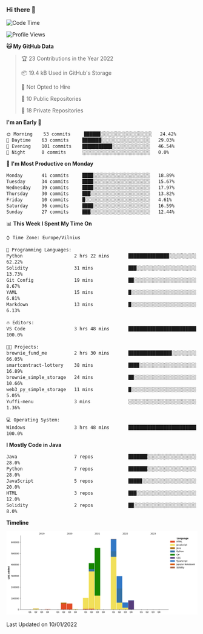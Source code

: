 ### Hi there 👋

<!--START_SECTION:waka-->
![Code Time](http://img.shields.io/badge/Code%20Time-528%20hrs%2035%20mins-blue)

![Profile Views](http://img.shields.io/badge/Profile%20Views-0-blue)

**🐱 My GitHub Data** 

> 🏆 23 Contributions in the Year 2022
 > 
> 📦 19.4 kB Used in GitHub's Storage 
 > 
> 🚫 Not Opted to Hire
 > 
> 📜 10 Public Repositories 
 > 
> 🔑 18 Private Repositories  
 > 
**I'm an Early 🐤** 

```text
🌞 Morning    53 commits     ██████░░░░░░░░░░░░░░░░░░░   24.42% 
🌆 Daytime    63 commits     ███████░░░░░░░░░░░░░░░░░░   29.03% 
🌃 Evening    101 commits    ███████████░░░░░░░░░░░░░░   46.54% 
🌙 Night      0 commits      ░░░░░░░░░░░░░░░░░░░░░░░░░   0.0%

```
📅 **I'm Most Productive on Monday** 

```text
Monday       41 commits     ████░░░░░░░░░░░░░░░░░░░░░   18.89% 
Tuesday      34 commits     ████░░░░░░░░░░░░░░░░░░░░░   15.67% 
Wednesday    39 commits     ████░░░░░░░░░░░░░░░░░░░░░   17.97% 
Thursday     30 commits     ███░░░░░░░░░░░░░░░░░░░░░░   13.82% 
Friday       10 commits     █░░░░░░░░░░░░░░░░░░░░░░░░   4.61% 
Saturday     36 commits     ████░░░░░░░░░░░░░░░░░░░░░   16.59% 
Sunday       27 commits     ███░░░░░░░░░░░░░░░░░░░░░░   12.44%

```


📊 **This Week I Spent My Time On** 

```text
⌚︎ Time Zone: Europe/Vilnius

💬 Programming Languages: 
Python                   2 hrs 22 mins       ███████████████░░░░░░░░░░   62.22% 
Solidity                 31 mins             ███░░░░░░░░░░░░░░░░░░░░░░   13.73% 
Git Config               19 mins             ██░░░░░░░░░░░░░░░░░░░░░░░   8.67% 
YAML                     15 mins             █░░░░░░░░░░░░░░░░░░░░░░░░   6.81% 
Markdown                 13 mins             █░░░░░░░░░░░░░░░░░░░░░░░░   6.13%

🔥 Editors: 
VS Code                  3 hrs 48 mins       █████████████████████████   100.0%

🐱‍💻 Projects: 
brownie_fund_me          2 hrs 30 mins       ████████████████░░░░░░░░░   66.05% 
smartcontract-lottery    38 mins             ████░░░░░░░░░░░░░░░░░░░░░   16.89% 
brownie_simple_storage   24 mins             ██░░░░░░░░░░░░░░░░░░░░░░░   10.66% 
web3_py_simple_storage   11 mins             █░░░░░░░░░░░░░░░░░░░░░░░░   5.05% 
Yuffi-menu               3 mins              ░░░░░░░░░░░░░░░░░░░░░░░░░   1.36%

💻 Operating System: 
Windows                  3 hrs 48 mins       █████████████████████████   100.0%

```

**I Mostly Code in Java** 

```text
Java                     7 repos             ███████░░░░░░░░░░░░░░░░░░   28.0% 
Python                   7 repos             ███████░░░░░░░░░░░░░░░░░░   28.0% 
JavaScript               5 repos             █████░░░░░░░░░░░░░░░░░░░░   20.0% 
HTML                     3 repos             ███░░░░░░░░░░░░░░░░░░░░░░   12.0% 
Solidity                 2 repos             ██░░░░░░░░░░░░░░░░░░░░░░░   8.0%

```


**Timeline**

![Chart not found](https://raw.githubusercontent.com/BenasVolkovas/BenasVolkovas/main/charts/bar_graph.png) 


 Last Updated on 10/01/2022
<!--END_SECTION:waka-->
